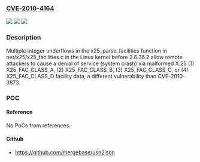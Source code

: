 ### [CVE-2010-4164](https://cve.mitre.org/cgi-bin/cvename.cgi?name=CVE-2010-4164)
![](https://img.shields.io/static/v1?label=Product&message=n%2Fa&color=blue)
![](https://img.shields.io/static/v1?label=Version&message=n%2Fa&color=blue)
![](https://img.shields.io/static/v1?label=Vulnerability&message=n%2Fa&color=brighgreen)

### Description

Multiple integer underflows in the x25_parse_facilities function in net/x25/x25_facilities.c in the Linux kernel before 2.6.36.2 allow remote attackers to cause a denial of service (system crash) via malformed X.25 (1) X25_FAC_CLASS_A, (2) X25_FAC_CLASS_B, (3) X25_FAC_CLASS_C, or (4) X25_FAC_CLASS_D facility data, a different vulnerability than CVE-2010-3873.

### POC

#### Reference
No PoCs from references.

#### Github
- https://github.com/mergebase/usn2json

